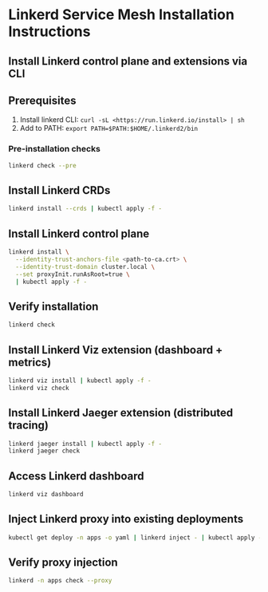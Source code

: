 # Linkerd Service Mesh Installation Instructions

## Install Linkerd control plane and extensions via CLI

## Prerequisites

1. Install linkerd CLI: `curl -sL <https://run.linkerd.io/install> | sh`
2. Add to PATH: `export PATH=$PATH:$HOME/.linkerd2/bin`

### Pre-installation checks

```bash
linkerd check --pre
```

## Install Linkerd CRDs

```bash
linkerd install --crds | kubectl apply -f -
```

## Install Linkerd control plane

```bash
linkerd install \
  --identity-trust-anchors-file <path-to-ca.crt> \
  --identity-trust-domain cluster.local \
  --set proxyInit.runAsRoot=true \
  | kubectl apply -f -
```

## Verify installation

```bash
linkerd check
```

## Install Linkerd Viz extension (dashboard + metrics)

```bash
linkerd viz install | kubectl apply -f -
linkerd viz check
```

## Install Linkerd Jaeger extension (distributed tracing)

```bash
linkerd jaeger install | kubectl apply -f -
linkerd jaeger check
```

## Access Linkerd dashboard

```bash
linkerd viz dashboard
```

## Inject Linkerd proxy into existing deployments

```bash
kubectl get deploy -n apps -o yaml | linkerd inject - | kubectl apply -f -
```

## Verify proxy injection

```bash
linkerd -n apps check --proxy
```
